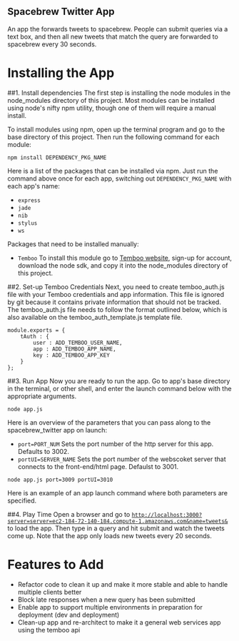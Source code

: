 Spacebrew Twitter App
---------------------
An app the forwards tweets to spacebrew. People can submit queries via a text box, and then all new tweets that match the query are forwarded to spacebrew every 30 seconds.

Installing the App  
==================  
  
##1. Install dependencies 
The first step is installing the node modules in the node_modules directory of this project. Most modules can be installed using node's nifty npm utility, though one of them will require a manual install. 
  
To install modules using npm, open up the terminal program and go to the base directory of this project. Then run the following command for each module:   

```
npm install DEPENDENCY_PKG_NAME
```
  
Here is a list of the packages that can be installed via npm. Just run the command above once for each app, switching out `DEPENDENCY_PKG_NAME` with each app's name:  
* `express`  
* `jade`  
* `nib`  
* `stylus`  
* `ws`  
  
Packages that need to be installed manually:  
* `Temboo` To install this module go to [Temboo website](http://www.temboo.com), sign-up for account, download the node sdk, and copy it into the node_modules directory of this project.  
  
##2. Set-up Temboo Credentials
Next, you need to create temboo_auth.js file with your Temboo credentials and app information. This file is ignored by git because it contains private information that should not be tracked. The temboo_auth.js file needs to follow the format outlined below, which is also available on the temboo_auth_template.js template file. 

```
module.exports = {
    tAuth : {
        user : ADD_TEMBOO_USER_NAME,
        app : ADD_TEMBOO_APP_NAME,
        key : ADD_TEMBOO_APP_KEY
    }
};
```

##3. Run App
Now you are ready to run the app. Go to app's base directory in the terminal, or other shell, and enter the launch command below with the appropriate arguments.

```
node app.js
```
  
Here is an overview of the parameters that you can pass along to the spacebrew_twitter app on launch:  
* `port=PORT_NUM` Sets the port number of the http server for this app. Defaults to 3002.  
* `portUI=SERVER_NAME` Sets the port number of the webscoket server that connects to the front-end/html page. Defaulst to 3001.  
  
```
node app.js port=3009 portUI=3010
```  
  
Here is an example of an app launch command where both parameters are specified.
  
##4. Play Time
Open a browser and go to [`http://localhost:3000?server=server=ec2-184-72-140-184.compute-1.amazonaws.com&name=tweets&`](http://localhost:3000?server=server=ec2-184-72-140-184.compute-1.amazonaws.com&name=tweets&) to load the app. Then type in a query and hit submit and watch the tweets come up. Note that the app only loads new tweets every 20 seconds.  
  
Features to Add
===============
* Refactor code to clean it up and make it more stable and able to handle multiple clients better
* Block late responses when a new query has been submitted
* Enable app to support multiple environments in preparation for deployment (dev and deployment)
* Clean-up app and re-architect to make it a general web services app using the temboo api
